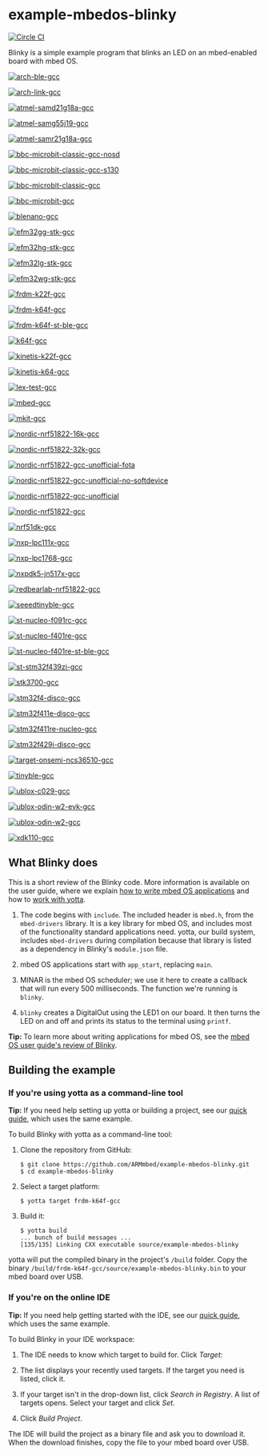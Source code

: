 # example-mbedos-blinky

[![Circle CI](https://circleci.com/gh/thegecko/example-mbedos-blinky.svg?style=shield&circle-token=9e3ed29b999c9c0e1914adc0e00b95d0a95a36aa)](https://circleci.com/gh/thegecko/example-mbedos-blinky/)

Blinky is a simple example program that blinks an LED on an mbed-enabled board with mbed OS.

[![arch-ble-gcc](https://x1j4rqb9of.execute-api.us-west-2.amazonaws.com/badge/thegecko/example-mbedos-blinky/arch-ble-gcc?circle-token=29093fffa8e4086f715e03dd0e3a4c150ab09f9d)](http://yotta.mbed.com/#/target/arch-ble-gcc)

[![arch-link-gcc](https://x1j4rqb9of.execute-api.us-west-2.amazonaws.com/badge/thegecko/example-mbedos-blinky/arch-link-gcc?circle-token=29093fffa8e4086f715e03dd0e3a4c150ab09f9d)](http://yotta.mbed.com/#/target/arch-link-gcc)

[![atmel-samd21g18a-gcc](https://x1j4rqb9of.execute-api.us-west-2.amazonaws.com/badge/thegecko/example-mbedos-blinky/atmel-samd21g18a-gcc?circle-token=29093fffa8e4086f715e03dd0e3a4c150ab09f9d)](http://yotta.mbed.com/#/target/atmel-samd21g18a-gcc)

[![atmel-samg55j19-gcc](https://x1j4rqb9of.execute-api.us-west-2.amazonaws.com/badge/thegecko/example-mbedos-blinky/atmel-samg55j19-gcc?circle-token=29093fffa8e4086f715e03dd0e3a4c150ab09f9d)](http://yotta.mbed.com/#/target/atmel-samg55j19-gcc)

[![atmel-samr21g18a-gcc](https://x1j4rqb9of.execute-api.us-west-2.amazonaws.com/badge/thegecko/example-mbedos-blinky/atmel-samr21g18a-gcc?circle-token=29093fffa8e4086f715e03dd0e3a4c150ab09f9d)](http://yotta.mbed.com/#/target/atmel-samr21g18a-gcc)

[![bbc-microbit-classic-gcc-nosd](https://x1j4rqb9of.execute-api.us-west-2.amazonaws.com/badge/thegecko/example-mbedos-blinky/bbc-microbit-classic-gcc-nosd?circle-token=29093fffa8e4086f715e03dd0e3a4c150ab09f9d)](http://yotta.mbed.com/#/target/bbc-microbit-classic-gcc-nosd)

[![bbc-microbit-classic-gcc-s130](https://x1j4rqb9of.execute-api.us-west-2.amazonaws.com/badge/thegecko/example-mbedos-blinky/bbc-microbit-classic-gcc-s130?circle-token=29093fffa8e4086f715e03dd0e3a4c150ab09f9d)](http://yotta.mbed.com/#/target/bbc-microbit-classic-gcc-s130)

[![bbc-microbit-classic-gcc](https://x1j4rqb9of.execute-api.us-west-2.amazonaws.com/badge/thegecko/example-mbedos-blinky/bbc-microbit-classic-gcc?circle-token=29093fffa8e4086f715e03dd0e3a4c150ab09f9d)](http://yotta.mbed.com/#/target/bbc-microbit-classic-gcc)

[![bbc-microbit-gcc](https://x1j4rqb9of.execute-api.us-west-2.amazonaws.com/badge/thegecko/example-mbedos-blinky/bbc-microbit-gcc?circle-token=29093fffa8e4086f715e03dd0e3a4c150ab09f9d)](http://yotta.mbed.com/#/target/bbc-microbit-gcc)

[![blenano-gcc](https://x1j4rqb9of.execute-api.us-west-2.amazonaws.com/badge/thegecko/example-mbedos-blinky/blenano-gcc?circle-token=29093fffa8e4086f715e03dd0e3a4c150ab09f9d)](http://yotta.mbed.com/#/target/blenano-gcc)

[![efm32gg-stk-gcc](https://x1j4rqb9of.execute-api.us-west-2.amazonaws.com/badge/thegecko/example-mbedos-blinky/efm32gg-stk-gcc?circle-token=29093fffa8e4086f715e03dd0e3a4c150ab09f9d)](http://yotta.mbed.com/#/target/efm32gg-stk-gcc)

[![efm32hg-stk-gcc](https://x1j4rqb9of.execute-api.us-west-2.amazonaws.com/badge/thegecko/example-mbedos-blinky/efm32hg-stk-gcc?circle-token=29093fffa8e4086f715e03dd0e3a4c150ab09f9d)](http://yotta.mbed.com/#/target/efm32hg-stk-gcc)

[![efm32lg-stk-gcc](https://x1j4rqb9of.execute-api.us-west-2.amazonaws.com/badge/thegecko/example-mbedos-blinky/efm32lg-stk-gcc?circle-token=29093fffa8e4086f715e03dd0e3a4c150ab09f9d)](http://yotta.mbed.com/#/target/efm32lg-stk-gcc)

[![efm32wg-stk-gcc](https://x1j4rqb9of.execute-api.us-west-2.amazonaws.com/badge/thegecko/example-mbedos-blinky/efm32wg-stk-gcc?circle-token=29093fffa8e4086f715e03dd0e3a4c150ab09f9d)](http://yotta.mbed.com/#/target/efm32wg-stk-gcc)

[![frdm-k22f-gcc](https://x1j4rqb9of.execute-api.us-west-2.amazonaws.com/badge/thegecko/example-mbedos-blinky/frdm-k22f-gcc?circle-token=29093fffa8e4086f715e03dd0e3a4c150ab09f9d)](http://yotta.mbed.com/#/target/frdm-k22f-gcc)

[![frdm-k64f-gcc](https://x1j4rqb9of.execute-api.us-west-2.amazonaws.com/badge/thegecko/example-mbedos-blinky/frdm-k64f-gcc?circle-token=29093fffa8e4086f715e03dd0e3a4c150ab09f9d)](http://yotta.mbed.com/#/target/frdm-k64f-gcc)

[![frdm-k64f-st-ble-gcc](https://x1j4rqb9of.execute-api.us-west-2.amazonaws.com/badge/thegecko/example-mbedos-blinky/frdm-k64f-st-ble-gcc?circle-token=29093fffa8e4086f715e03dd0e3a4c150ab09f9d)](http://yotta.mbed.com/#/target/frdm-k64f-st-ble-gcc)

[![k64f-gcc](https://x1j4rqb9of.execute-api.us-west-2.amazonaws.com/badge/thegecko/example-mbedos-blinky/k64f-gcc?circle-token=29093fffa8e4086f715e03dd0e3a4c150ab09f9d)](http://yotta.mbed.com/#/target/k64f-gcc)

[![kinetis-k22f-gcc](https://x1j4rqb9of.execute-api.us-west-2.amazonaws.com/badge/thegecko/example-mbedos-blinky/kinetis-k22f-gcc?circle-token=29093fffa8e4086f715e03dd0e3a4c150ab09f9d)](http://yotta.mbed.com/#/target/kinetis-k22f-gcc)

[![kinetis-k64-gcc](https://x1j4rqb9of.execute-api.us-west-2.amazonaws.com/badge/thegecko/example-mbedos-blinky/kinetis-k64-gcc?circle-token=29093fffa8e4086f715e03dd0e3a4c150ab09f9d)](http://yotta.mbed.com/#/target/kinetis-k64-gcc)

[![lex-test-gcc](https://x1j4rqb9of.execute-api.us-west-2.amazonaws.com/badge/thegecko/example-mbedos-blinky/lex-test-gcc?circle-token=29093fffa8e4086f715e03dd0e3a4c150ab09f9d)](http://yotta.mbed.com/#/target/lex-test-gcc)

[![mbed-gcc](https://x1j4rqb9of.execute-api.us-west-2.amazonaws.com/badge/thegecko/example-mbedos-blinky/mbed-gcc?circle-token=29093fffa8e4086f715e03dd0e3a4c150ab09f9d)](http://yotta.mbed.com/#/target/mbed-gcc)

[![mkit-gcc](https://x1j4rqb9of.execute-api.us-west-2.amazonaws.com/badge/thegecko/example-mbedos-blinky/mkit-gcc?circle-token=29093fffa8e4086f715e03dd0e3a4c150ab09f9d)](http://yotta.mbed.com/#/target/mkit-gcc)

[![nordic-nrf51822-16k-gcc](https://x1j4rqb9of.execute-api.us-west-2.amazonaws.com/badge/thegecko/example-mbedos-blinky/nordic-nrf51822-16k-gcc?circle-token=29093fffa8e4086f715e03dd0e3a4c150ab09f9d)](http://yotta.mbed.com/#/target/nordic-nrf51822-16k-gcc)

[![nordic-nrf51822-32k-gcc](https://x1j4rqb9of.execute-api.us-west-2.amazonaws.com/badge/thegecko/example-mbedos-blinky/nordic-nrf51822-32k-gcc?circle-token=29093fffa8e4086f715e03dd0e3a4c150ab09f9d)](http://yotta.mbed.com/#/target/nordic-nrf51822-32k-gcc)

[![nordic-nrf51822-gcc-unofficial-fota](https://x1j4rqb9of.execute-api.us-west-2.amazonaws.com/badge/thegecko/example-mbedos-blinky/nordic-nrf51822-gcc-unofficial-fota?circle-token=29093fffa8e4086f715e03dd0e3a4c150ab09f9d)](http://yotta.mbed.com/#/target/nordic-nrf51822-gcc-unofficial-fota)

[![nordic-nrf51822-gcc-unofficial-no-softdevice](https://x1j4rqb9of.execute-api.us-west-2.amazonaws.com/badge/thegecko/example-mbedos-blinky/nordic-nrf51822-gcc-unofficial-no-softdevice?circle-token=29093fffa8e4086f715e03dd0e3a4c150ab09f9d)](http://yotta.mbed.com/#/target/nordic-nrf51822-gcc-unofficial-no-softdevice)

[![nordic-nrf51822-gcc-unofficial](https://x1j4rqb9of.execute-api.us-west-2.amazonaws.com/badge/thegecko/example-mbedos-blinky/nordic-nrf51822-gcc-unofficial?circle-token=29093fffa8e4086f715e03dd0e3a4c150ab09f9d)](http://yotta.mbed.com/#/target/nordic-nrf51822-gcc-unofficial)

[![nordic-nrf51822-gcc](https://x1j4rqb9of.execute-api.us-west-2.amazonaws.com/badge/thegecko/example-mbedos-blinky/nordic-nrf51822-gcc?circle-token=29093fffa8e4086f715e03dd0e3a4c150ab09f9d)](http://yotta.mbed.com/#/target/nordic-nrf51822-gcc)

[![nrf51dk-gcc](https://x1j4rqb9of.execute-api.us-west-2.amazonaws.com/badge/thegecko/example-mbedos-blinky/nrf51dk-gcc?circle-token=29093fffa8e4086f715e03dd0e3a4c150ab09f9d)](http://yotta.mbed.com/#/target/nrf51dk-gcc)

[![nxp-lpc111x-gcc](https://x1j4rqb9of.execute-api.us-west-2.amazonaws.com/badge/thegecko/example-mbedos-blinky/nxp-lpc111x-gcc?circle-token=29093fffa8e4086f715e03dd0e3a4c150ab09f9d)](http://yotta.mbed.com/#/target/nxp-lpc111x-gcc)

[![nxp-lpc1768-gcc](https://x1j4rqb9of.execute-api.us-west-2.amazonaws.com/badge/thegecko/example-mbedos-blinky/nxp-lpc1768-gcc?circle-token=29093fffa8e4086f715e03dd0e3a4c150ab09f9d)](http://yotta.mbed.com/#/target/nxp-lpc1768-gcc)

[![nxpdk5-jn517x-gcc](https://x1j4rqb9of.execute-api.us-west-2.amazonaws.com/badge/thegecko/example-mbedos-blinky/nxpdk5-jn517x-gcc?circle-token=29093fffa8e4086f715e03dd0e3a4c150ab09f9d)](http://yotta.mbed.com/#/target/nxpdk5-jn517x-gcc)

[![redbearlab-nrf51822-gcc](https://x1j4rqb9of.execute-api.us-west-2.amazonaws.com/badge/thegecko/example-mbedos-blinky/redbearlab-nrf51822-gcc?circle-token=29093fffa8e4086f715e03dd0e3a4c150ab09f9d)](http://yotta.mbed.com/#/target/redbearlab-nrf51822-gcc)

[![seeedtinyble-gcc](https://x1j4rqb9of.execute-api.us-west-2.amazonaws.com/badge/thegecko/example-mbedos-blinky/seeedtinyble-gcc?circle-token=29093fffa8e4086f715e03dd0e3a4c150ab09f9d)](http://yotta.mbed.com/#/target/seeedtinyble-gcc)

[![st-nucleo-f091rc-gcc](https://x1j4rqb9of.execute-api.us-west-2.amazonaws.com/badge/thegecko/example-mbedos-blinky/st-nucleo-f091rc-gcc?circle-token=29093fffa8e4086f715e03dd0e3a4c150ab09f9d)](http://yotta.mbed.com/#/target/st-nucleo-f091rc-gcc)

[![st-nucleo-f401re-gcc](https://x1j4rqb9of.execute-api.us-west-2.amazonaws.com/badge/thegecko/example-mbedos-blinky/st-nucleo-f401re-gcc?circle-token=29093fffa8e4086f715e03dd0e3a4c150ab09f9d)](http://yotta.mbed.com/#/target/st-nucleo-f401re-gcc)

[![st-nucleo-f401re-st-ble-gcc](https://x1j4rqb9of.execute-api.us-west-2.amazonaws.com/badge/thegecko/example-mbedos-blinky/st-nucleo-f401re-st-ble-gcc?circle-token=29093fffa8e4086f715e03dd0e3a4c150ab09f9d)](http://yotta.mbed.com/#/target/st-nucleo-f401re-st-ble-gcc)

[![st-stm32f439zi-gcc](https://x1j4rqb9of.execute-api.us-west-2.amazonaws.com/badge/thegecko/example-mbedos-blinky/st-stm32f439zi-gcc?circle-token=29093fffa8e4086f715e03dd0e3a4c150ab09f9d)](http://yotta.mbed.com/#/target/st-stm32f439zi-gcc)

[![stk3700-gcc](https://x1j4rqb9of.execute-api.us-west-2.amazonaws.com/badge/thegecko/example-mbedos-blinky/stk3700-gcc?circle-token=29093fffa8e4086f715e03dd0e3a4c150ab09f9d)](http://yotta.mbed.com/#/target/stk3700-gcc)

[![stm32f4-disco-gcc](https://x1j4rqb9of.execute-api.us-west-2.amazonaws.com/badge/thegecko/example-mbedos-blinky/stm32f4-disco-gcc?circle-token=29093fffa8e4086f715e03dd0e3a4c150ab09f9d)](http://yotta.mbed.com/#/target/stm32f4-disco-gcc)

[![stm32f411e-disco-gcc](https://x1j4rqb9of.execute-api.us-west-2.amazonaws.com/badge/thegecko/example-mbedos-blinky/stm32f411e-disco-gcc?circle-token=29093fffa8e4086f715e03dd0e3a4c150ab09f9d)](http://yotta.mbed.com/#/target/stm32f411e-disco-gcc)

[![stm32f411re-nucleo-gcc](https://x1j4rqb9of.execute-api.us-west-2.amazonaws.com/badge/thegecko/example-mbedos-blinky/stm32f411re-nucleo-gcc?circle-token=29093fffa8e4086f715e03dd0e3a4c150ab09f9d)](http://yotta.mbed.com/#/target/stm32f411re-nucleo-gcc)

[![stm32f429i-disco-gcc](https://x1j4rqb9of.execute-api.us-west-2.amazonaws.com/badge/thegecko/example-mbedos-blinky/stm32f429i-disco-gcc?circle-token=29093fffa8e4086f715e03dd0e3a4c150ab09f9d)](http://yotta.mbed.com/#/target/stm32f429i-disco-gcc)

[![target-onsemi-ncs36510-gcc](https://x1j4rqb9of.execute-api.us-west-2.amazonaws.com/badge/thegecko/example-mbedos-blinky/target-onsemi-ncs36510-gcc?circle-token=29093fffa8e4086f715e03dd0e3a4c150ab09f9d)](http://yotta.mbed.com/#/target/target-onsemi-ncs36510-gcc)

[![tinyble-gcc](https://x1j4rqb9of.execute-api.us-west-2.amazonaws.com/badge/thegecko/example-mbedos-blinky/tinyble-gcc?circle-token=29093fffa8e4086f715e03dd0e3a4c150ab09f9d)](http://yotta.mbed.com/#/target/tinyble-gcc)

[![ublox-c029-gcc](https://x1j4rqb9of.execute-api.us-west-2.amazonaws.com/badge/thegecko/example-mbedos-blinky/ublox-c029-gcc?circle-token=29093fffa8e4086f715e03dd0e3a4c150ab09f9d)](http://yotta.mbed.com/#/target/ublox-c029-gcc)

[![ublox-odin-w2-evk-gcc](https://x1j4rqb9of.execute-api.us-west-2.amazonaws.com/badge/thegecko/example-mbedos-blinky/ublox-odin-w2-evk-gcc?circle-token=29093fffa8e4086f715e03dd0e3a4c150ab09f9d)](http://yotta.mbed.com/#/target/ublox-odin-w2-evk-gcc)

[![ublox-odin-w2-gcc](https://x1j4rqb9of.execute-api.us-west-2.amazonaws.com/badge/thegecko/example-mbedos-blinky/ublox-odin-w2-gcc?circle-token=29093fffa8e4086f715e03dd0e3a4c150ab09f9d)](http://yotta.mbed.com/#/target/ublox-odin-w2-gcc)

[![xdk110-gcc](https://x1j4rqb9of.execute-api.us-west-2.amazonaws.com/badge/thegecko/example-mbedos-blinky/xdk110-gcc?circle-token=29093fffa8e4086f715e03dd0e3a4c150ab09f9d)](http://yotta.mbed.com/#/target/xdk110-gcc)

## What Blinky does

This is a short review of the Blinky code. More information is available on the user guide, where we explain [how to write mbed OS applications](https://docs.mbed.com/docs/getting-started-mbed-os/en/latest/Full_Guide/app_on_mbed_os/) and how to [work with yotta](https://docs.mbed.com/docs/getting-started-mbed-os/en/latest/Full_Guide/app_on_yotta/).

1. The code begins with ``include``. The included header is ``mbed.h``, from the ``mbed-drivers`` library. It is a key library for mbed OS, and includes most of the functionality standard applications need. yotta, our build system, includes ``mbed-drivers`` during compilation because that library is listed as a dependency in Blinky's ``module.json`` file.

1. mbed OS applications start with ``app_start``, replacing ``main``.

1. MINAR is the mbed OS scheduler; we use it here to create a callback that will run every 500 milliseconds. The function we're running is ``blinky``.

1. ``blinky`` creates a DigitalOut using the LED1 on our board. It then turns the LED on and off and prints its status to the terminal using ``printf``.


**Tip:** To learn more about writing applications for mbed OS, see the [mbed OS user guide's review of Blinky](https://docs.mbed.com/docs/getting-started-mbed-os/en/latest/Full_Guide/app_on_mbed_os/).


## Building the example

### If you're using yotta as a command-line tool

**Tip:** If you need help setting up yotta or building a project, see our [quick guide](https://docs.mbed.com/docs/getting-started-mbed-os/en/latest/FirstProjectmbedOS/), which uses the same example.

To build Blinky with yotta as a command-line tool:

1. Clone the repository from GitHub:

	```
	$ git clone https://github.com/ARMmbed/example-mbedos-blinky.git
	$ cd example-mbedos-blinky
	```

2. Select a target platform:

	```
	$ yotta target frdm-k64f-gcc
	```

3. Build it:

	```
	$ yotta build
	... bunch of build messages ...
	[135/135] Linking CXX executable source/example-mbedos-blinky
	```

yotta will put the compiled binary in the project's `/build` folder. Copy the binary  `/build/frdm-k64f-gcc/source/example-mbedos-blinky.bin` to your mbed board over USB.

### If you're on the online IDE

**Tip:** If you need help getting started with the IDE, see our [quick guide](https://docs.mbed.com/docs/getting-started-mbed-os/en/latest/FirstProjectmbedOS/), which uses the same example.

To build Blinky in your IDE workspace:

1. The IDE needs to know which target to build for. Click *Target*:
 
 1. The list displays your recently used targets. If the target you need is listed, click it.
 
 1. If your target isn't in the drop-down list, click *Search in Registry*. A list of targets opens. Select your target and click *Set*.

1. Click *Build Project*.

The IDE will build the project as a binary file and ask you to download it. When the download finishes, copy the file to your mbed board over USB.
